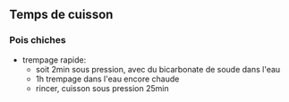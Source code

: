 ## Temps de cuisson

### Pois chiches


- trempage rapide:
  - soit 2min sous pression, avec du bicarbonate de soude dans l'eau
  - 1h trempage dans l'eau encore chaude
  - rincer, cuisson sous pression 25min

